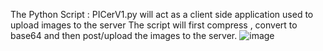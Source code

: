 The Python Script : PICerV1.py will act as a client side application used to upload images to the server 
The script will first compress , convert to base64 and then post/upload the images to the server.
![image](https://github.com/ZainAhmed08/PICer/assets/103281425/be772e8d-cc17-4dee-9acb-614d11fb80a5)
